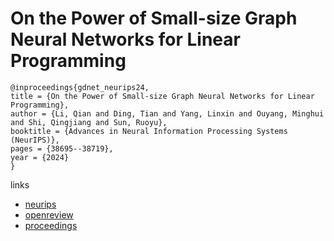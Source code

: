 # On the Power of Small-size Graph Neural Networks for Linear Programming

```
@inproceedings{gdnet_neurips24,
title = {On the Power of Small-size Graph Neural Networks for Linear Programming},
author = {Li, Qian and Ding, Tian and Yang, Linxin and Ouyang, Minghui and Shi, Qingjiang and Sun, Ruoyu},
booktitle = {Advances in Neural Information Processing Systems (NeurIPS)},
pages = {38695--38719},
year = {2024}
}
```

links
- [neurips](https://nips.cc/Conferences/2024/Schedule?showEvent=95370)
- [openreview](https://openreview.net/forum?id=ORQiboaRqY)
- [proceedings](https://papers.nips.cc//paper_files/paper/2024/hash/442553041ab2d860c013b870d5e8f167-Abstract-Conference.html)
